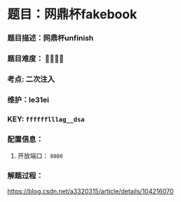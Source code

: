 # 题目：网鼎杯fakebook

### 题目描述：网鼎杯unfinish

### 题目难度： 🌟🌟🌟🌟

### 考点: 二次注入

### 维护：le31ei

### KEY: `fffffflllag__dsa`

### 配置信息： 
1. 开放端口： `8080`

### 解题过程：

https://blog.csdn.net/a3320315/article/details/104216070